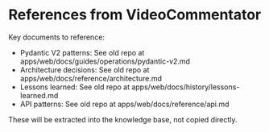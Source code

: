 # References from VideoCommentator

Key documents to reference:
- Pydantic V2 patterns: See old repo at apps/web/docs/guides/operations/pydantic-v2.md
- Architecture decisions: See old repo at apps/web/docs/reference/architecture.md
- Lessons learned: See old repo at apps/web/docs/history/lessons-learned.md
- API patterns: See old repo at apps/web/docs/reference/api.md

These will be extracted into the knowledge base, not copied directly.


